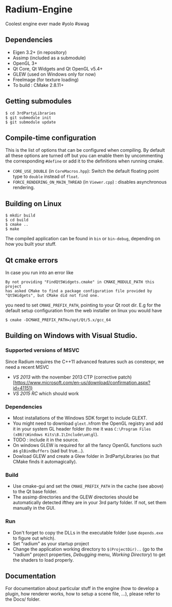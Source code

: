 # Radium-Engine
Coolest engine ever made #yolo #swag

## Dependencies 
* Eigen 3.2+ (in repository)
* Assimp (included as a submodule)
* OpenGL 3+
* Qt Core, Qt Widgets and Qt OpenGL v5.4+ 
* GLEW (used on Windows only for now)
* FreeImage (for texture loading)
* To build : CMake 2.8.11+

## Getting submodules
```
$ cd 3rdPartyLibraries
$ git submodule init
$ git submodule update
```

## Compile-time configuration
This is the list of options that can be configured when compiling. By default all these options are turned off
but you can enable them by uncommenting the corresponding `#define` or add it to the definitions when running cmake. 
* `CORE_USE_DOUBLE` (in `CoreMacros.hpp`): Switch the default floating point type to `double` instead of `float`.
* `FORCE_RENDERING_ON_MAIN_THREAD` (in `Viewer.cpp`) : disables asynchronous rendering.

## Building on Linux
```
$ mkdir build
$ cd build
$ cmake ..
$ make
```
The compiled application can be found in `bin` or `bin-debug`, depending on
how you built your stuff.

## Qt cmake errors
In case you run into an error like
```
By not providing "FindQt5Widgets.cmake" in CMAKE_MODULE_PATH this project
has asked CMake to find a package configuration file provided by
"Qt5Widgets", but CMake did not find one.
```
you need to set `CMAKE_PREFIX_PATH`, pointing to your Qt root dir.
E.g for the default setup configuration from the web installer on linux you would have
```
$ cmake -DCMAKE_PREFIX_PATH=/opt/Qt/5.x/gcc_64
```
## Building on Windows with Visual Studio.

### Supported versions of MSVC
Since Radium requires the C++11 advanced features such as constexpr, we need a recent MSVC
* *VS 2013* with the november 2013 CTP (corrective patch)[https://www.microsoft.com/en-us/download/confirmation.aspx?id=41151} 
* *VS 2015 RC* which should work
 
### Dependencies
* Most installations of the Windows SDK forget to include GLEXT.
 * You might need to download `glext.h`from the OpenGL registry and add it in your system GL header folder (to me it was `C:\Program Files (x86)\Windows Kits\8.1\Include\um\gl`).
 * TODO : include it in the source.
* On windows GLEW is required for all the fancy OpenGL functions such as `glBindBuffers` (sad but true...).
 * Dowload GLEW and create a Glew folder in 3rdPartyLibraries (so that CMake finds it automagically).

### Build

* Use cmake-gui and set the `CMAKE_PREFIX_PATH` in the cache (see above) to the Qt base folder.
* The assimp directories and the GLEW directories should be automatically detected ifthey are in your 3rd party folder. If not, set them manually in the GUI.

### Run

* Don't forget to copy the DLLs in the executable folder (use `depends.exe` to figure out which).
* Set "radium" as your startup project
* Change the application working directory to `$(ProjectDir)..` (go to the "radium" project properties, *Debugging* menu, *Working Directory*) to get the shaders to load properly.

## Documentation
For documentation about particular stuff in the engine (how to develop a plugin, how renderer works, how to setup a scene file, ...),
please refer to the Docs/ folder.